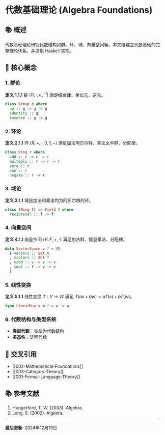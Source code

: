 # 代数基础理论 (Algebra Foundations)

## 📚 概述

代数基础理论研究代数结构如群、环、域、向量空间等。本文档建立代数基础的完整理论体系，并提供 Haskell 实现。

## 🎯 核心概念

### 1. 群论

**定义 1.1.1** 群 $(G, \cdot, e, ^{-1})$ 满足结合律、单位元、逆元。

```haskell
class Group g where
  op :: g -> g -> g
  identity :: g
  inverse :: g -> g
```

### 2. 环论

**定义 2.1.1** 环 $(R, +, \cdot, 0, 1, -)$ 满足加法阿贝尔群、乘法幺半群、分配律。

```haskell
class Ring r where
  add :: r -> r -> r
  multiply :: r -> r -> r
  zero :: r
  one :: r
  negate :: r -> r
```

### 3. 域论

**定义 3.1.1** 域是加法和乘法均为阿贝尔群的环。

```haskell
class (Ring f) => Field f where
  reciprocal :: f -> f
```

### 4. 向量空间

**定义 4.1.1** 向量空间 $(V, F, +, \cdot)$ 满足加法群、数量乘法、分配律。

```haskell
data VectorSpace v f = VS
  { vectors :: Set v
  , scalars :: Set f
  , vadd :: v -> v -> v
  , smul :: f -> v -> v
  }
```

### 5. 线性变换

**定义 5.1.1** 线性变换 $T: V \to W$ 满足 $T(av + bw) = aT(v) + bT(w)$。

```haskell
type LinearMap v w f = v -> w
```

### 6. 代数结构与类型系统

- **类型代数**：类型为代数结构
- **多态性**：泛型代数

## 🔗 交叉引用

- [[002-Mathematical-Foundations]]
- [[003-Category-Theory]]
- [[001-Formal-Language-Theory]]

## 📚 参考文献

1. Hungerford, T. W. (2003). Algebra.
2. Lang, S. (2002). Algebra.

---

**最后更新**: 2024年12月19日
